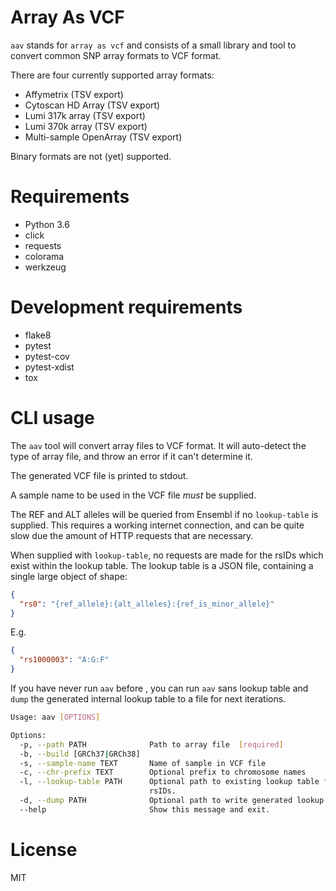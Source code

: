 # Array As VCF

`aav` stands for `array as vcf` and consists of a small library and tool to 
convert common SNP array formats to VCF format.

There are four currently supported array formats:

* Affymetrix (TSV export)
* Cytoscan HD Array (TSV export)
* Lumi 317k array (TSV export)
* Lumi 370k array (TSV export)
* Multi-sample OpenArray (TSV export)

Binary formats are not (yet) supported.
 

# Requirements

* Python 3.6
* click
* requests
* colorama
* werkzeug

# Development requirements

* flake8
* pytest
* pytest-cov
* pytest-xdist
* tox


# CLI usage

The `aav` tool will convert array files to VCF format.
It will auto-detect the type of array file, and throw an error if it can't
determine it. 

The generated VCF file is printed to stdout.

A sample name to be used in the VCF file _must_ be supplied.

The REF and ALT alleles will be queried from Ensembl if no `lookup-table` is
supplied. This requires a working internet connection, and can be quite slow
due the amount of HTTP requests that are necessary.

When supplied with `lookup-table`, no requests are made for the rsIDs 
which exist within the lookup table. The lookup table is a JSON file,
containing a single large object of shape:

```json
{
  "rs0": "{ref_allele}:{alt_alleles}:{ref_is_minor_allele}"
}
``` 

E.g. 

```json
{
  "rs1000003": "A:G:F"
}
```

If you have never run `aav` before , you can run `aav` sans lookup table
and `dump` the generated internal lookup table to a file for next iterations.

```bash
Usage: aav [OPTIONS]

Options:
  -p, --path PATH              Path to array file  [required]
  -b, --build [GRCh37|GRCh38]
  -s, --sample-name TEXT       Name of sample in VCF file
  -c, --chr-prefix TEXT        Optional prefix to chromosome names
  -l, --lookup-table PATH      Optional path to existing lookup table for
                               rsIDs.
  -d, --dump PATH              Optional path to write generated lookup table
  --help                       Show this message and exit.

```

# License
 
MIT

